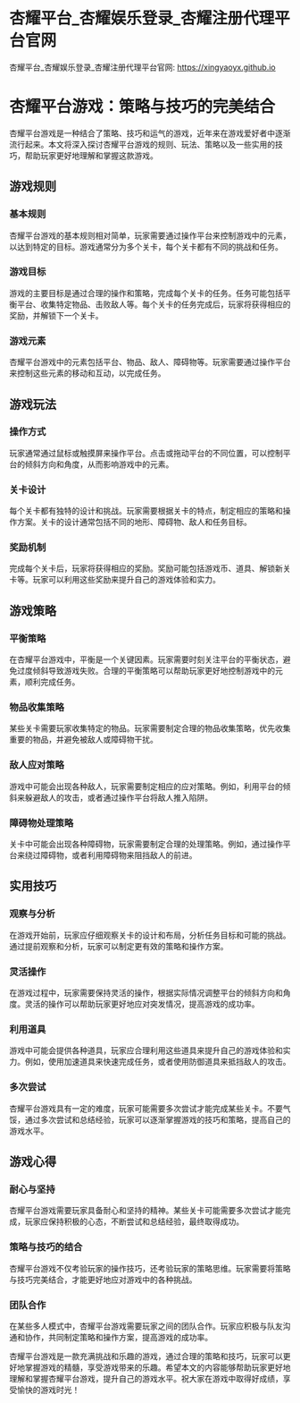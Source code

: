 # 杏耀平台_杏耀娱乐登录_杏耀注册代理平台官网

杏耀平台_杏耀娱乐登录_杏耀注册代理平台官网: <https://xingyaoyx.github.io>

# 杏耀平台游戏：策略与技巧的完美结合

杏耀平台游戏是一种结合了策略、技巧和运气的游戏，近年来在游戏爱好者中逐渐流行起来。本文将深入探讨杏耀平台游戏的规则、玩法、策略以及一些实用的技巧，帮助玩家更好地理解和掌握这款游戏。

## 游戏规则

### 基本规则

杏耀平台游戏的基本规则相对简单，玩家需要通过操作平台来控制游戏中的元素，以达到特定的目标。游戏通常分为多个关卡，每个关卡都有不同的挑战和任务。

### 游戏目标

游戏的主要目标是通过合理的操作和策略，完成每个关卡的任务。任务可能包括平衡平台、收集特定物品、击败敌人等。每个关卡的任务完成后，玩家将获得相应的奖励，并解锁下一个关卡。

### 游戏元素

杏耀平台游戏中的元素包括平台、物品、敌人、障碍物等。玩家需要通过操作平台来控制这些元素的移动和互动，以完成任务。

## 游戏玩法

### 操作方式

玩家通常通过鼠标或触摸屏来操作平台。点击或拖动平台的不同位置，可以控制平台的倾斜方向和角度，从而影响游戏中的元素。

### 关卡设计

每个关卡都有独特的设计和挑战。玩家需要根据关卡的特点，制定相应的策略和操作方案。关卡的设计通常包括不同的地形、障碍物、敌人和任务目标。

### 奖励机制

完成每个关卡后，玩家将获得相应的奖励。奖励可能包括游戏币、道具、解锁新关卡等。玩家可以利用这些奖励来提升自己的游戏体验和实力。

## 游戏策略

### 平衡策略

在杏耀平台游戏中，平衡是一个关键因素。玩家需要时刻关注平台的平衡状态，避免过度倾斜导致游戏失败。合理的平衡策略可以帮助玩家更好地控制游戏中的元素，顺利完成任务。

### 物品收集策略

某些关卡需要玩家收集特定的物品。玩家需要制定合理的物品收集策略，优先收集重要的物品，并避免被敌人或障碍物干扰。

### 敌人应对策略

游戏中可能会出现各种敌人，玩家需要制定相应的应对策略。例如，利用平台的倾斜来躲避敌人的攻击，或者通过操作平台将敌人推入陷阱。

### 障碍物处理策略

关卡中可能会出现各种障碍物，玩家需要制定合理的处理策略。例如，通过操作平台来绕过障碍物，或者利用障碍物来阻挡敌人的前进。

## 实用技巧

### 观察与分析

在游戏开始前，玩家应仔细观察关卡的设计和布局，分析任务目标和可能的挑战。通过提前观察和分析，玩家可以制定更有效的策略和操作方案。

### 灵活操作

在游戏过程中，玩家需要保持灵活的操作，根据实际情况调整平台的倾斜方向和角度。灵活的操作可以帮助玩家更好地应对突发情况，提高游戏的成功率。

### 利用道具

游戏中可能会提供各种道具，玩家应合理利用这些道具来提升自己的游戏体验和实力。例如，使用加速道具来快速完成任务，或者使用防御道具来抵挡敌人的攻击。

### 多次尝试

杏耀平台游戏具有一定的难度，玩家可能需要多次尝试才能完成某些关卡。不要气馁，通过多次尝试和总结经验，玩家可以逐渐掌握游戏的技巧和策略，提高自己的游戏水平。

## 游戏心得

### 耐心与坚持

杏耀平台游戏需要玩家具备耐心和坚持的精神。某些关卡可能需要多次尝试才能完成，玩家应保持积极的心态，不断尝试和总结经验，最终取得成功。

### 策略与技巧的结合

杏耀平台游戏不仅考验玩家的操作技巧，还考验玩家的策略思维。玩家需要将策略与技巧完美结合，才能更好地应对游戏中的各种挑战。

### 团队合作

在某些多人模式中，杏耀平台游戏需要玩家之间的团队合作。玩家应积极与队友沟通和协作，共同制定策略和操作方案，提高游戏的成功率。

杏耀平台游戏是一款充满挑战和乐趣的游戏，通过合理的策略和技巧，玩家可以更好地掌握游戏的精髓，享受游戏带来的乐趣。希望本文的内容能够帮助玩家更好地理解和掌握杏耀平台游戏，提升自己的游戏水平。祝大家在游戏中取得好成绩，享受愉快的游戏时光！